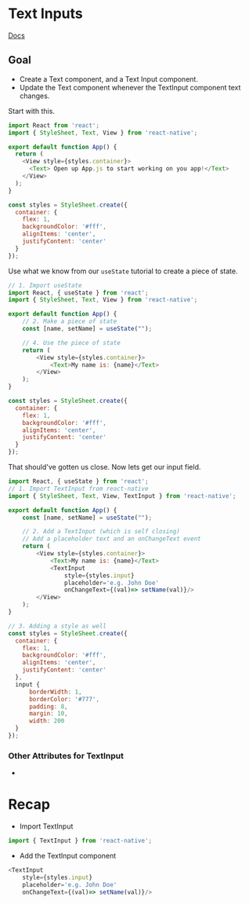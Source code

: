 # Text Inputs
[Docs](https://reactnative.dev/docs/textinput)

## Goal
- Create a Text component, and a Text Input component.
- Update the Text component whenever the TextInput component text changes.

Start with this.
``` javascript
import React from 'react';
import { StyleSheet, Text, View } from 'react-native';

export default function App() {
  return (
    <View style={styles.container}>
      <Text> Open up App.js to start working on you app!</Text>
    </View>
  );
}

const styles = StyleSheet.create({
  container: {
    flex: 1,
    backgroundColor: '#fff',
    alignItems: 'center',
    justifyContent: 'center'
  }
});
```

Use what we know from our `useState` tutorial to create a piece of state.
``` javascript
// 1. Import useState
import React, { useState } from 'react';
import { StyleSheet, Text, View } from 'react-native';

export default function App() {
    // 2. Make a piece of state
    const [name, setName] = useState("");

    // 4. Use the piece of state
    return (
        <View style={styles.container}>
            <Text>My name is: {name}</Text>
        </View>
    );
}

const styles = StyleSheet.create({
  container: {
    flex: 1,
    backgroundColor: '#fff',
    alignItems: 'center',
    justifyContent: 'center'
  }
});
```

That should've gotten us close. Now lets get our input field.
``` javascript
import React, { useState } from 'react';
// 1. Import TextInput from react-native
import { StyleSheet, Text, View, TextInput } from 'react-native';

export default function App() {
    const [name, setName] = useState("");

    // 2. Add a TextInput (which is self closing)
    // Add a placeholder text and an onChangeText event
    return (
        <View style={styles.container}>
            <Text>My name is: {name}</Text>
            <TextInput 
                style={styles.input}
                placeholder='e.g. John Doe' 
                onChangeText={(val)=> setName(val)}/>
        </View>
    );
}

// 3. Adding a style as well
const styles = StyleSheet.create({
  container: {
    flex: 1,
    backgroundColor: '#fff',
    alignItems: 'center',
    justifyContent: 'center'
  },
  input {
      borderWidth: 1,
      borderColor: '#777',
      padding: 8, 
      margin: 10,
      width: 200
  }
});
```

### Other Attributes for TextInput
- 

# Recap
- Import TextInput
``` javascript
import { TextInput } from 'react-native';
```
- Add the TextInput component
``` javascript
<TextInput 
    style={styles.input}
    placeholder='e.g. John Doe' 
    onChangeText={(val)=> setName(val)}/>
```
